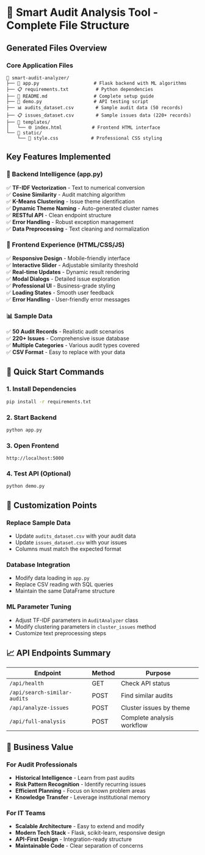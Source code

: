 
# 📁 Smart Audit Analysis Tool - Complete File Structure

## Generated Files Overview

### Core Application Files
```
📂 smart-audit-analyzer/
├── 🐍 app.py                    # Flask backend with ML algorithms
├── 📋 requirements.txt          # Python dependencies  
├── 📖 README.md                 # Complete setup guide
├── 🧪 demo.py                   # API testing script
├── 📊 audits_dataset.csv        # Sample audit data (50 records)
├── 📋 issues_dataset.csv        # Sample issues data (220+ records)
├── 📂 templates/
│   └── 🌐 index.html           # Frontend HTML interface
└── 📂 static/
    └── 🎨 style.css            # Professional CSS styling
```

## Key Features Implemented

### 🧠 Backend Intelligence (app.py)
✅ **TF-IDF Vectorization** - Text to numerical conversion  
✅ **Cosine Similarity** - Audit matching algorithm  
✅ **K-Means Clustering** - Issue theme identification  
✅ **Dynamic Theme Naming** - Auto-generated cluster names  
✅ **RESTful API** - Clean endpoint structure  
✅ **Error Handling** - Robust exception management  
✅ **Data Preprocessing** - Text cleaning and normalization  

### 🎨 Frontend Experience (HTML/CSS/JS)
✅ **Responsive Design** - Mobile-friendly interface  
✅ **Interactive Slider** - Adjustable similarity threshold  
✅ **Real-time Updates** - Dynamic result rendering  
✅ **Modal Dialogs** - Detailed issue exploration  
✅ **Professional UI** - Business-grade styling  
✅ **Loading States** - Smooth user feedback  
✅ **Error Handling** - User-friendly error messages  

### 📊 Sample Data
✅ **50 Audit Records** - Realistic audit scenarios  
✅ **220+ Issues** - Comprehensive issue database  
✅ **Multiple Categories** - Various audit types covered  
✅ **CSV Format** - Easy to replace with your data  

## 🚀 Quick Start Commands

### 1. Install Dependencies
```bash
pip install -r requirements.txt
```

### 2. Start Backend
```bash
python app.py
```

### 3. Open Frontend
```
http://localhost:5000
```

### 4. Test API (Optional)
```bash
python demo.py
```

## 🔧 Customization Points

### Replace Sample Data
- Update `audits_dataset.csv` with your audit data
- Update `issues_dataset.csv` with your issues
- Columns must match the expected format

### Database Integration  
- Modify data loading in `app.py`
- Replace CSV reading with SQL queries
- Maintain the same DataFrame structure

### ML Parameter Tuning
- Adjust TF-IDF parameters in `AuditAnalyzer` class
- Modify clustering parameters in `cluster_issues` method
- Customize text preprocessing steps

## 📈 API Endpoints Summary

| Endpoint | Method | Purpose |
|----------|---------|---------|
| `/api/health` | GET | Check API status |
| `/api/search-similar-audits` | POST | Find similar audits |
| `/api/analyze-issues` | POST | Cluster issues by theme |
| `/api/full-analysis` | POST | Complete analysis workflow |

## 🎯 Business Value

### For Audit Professionals
- **Historical Intelligence** - Learn from past audits
- **Risk Pattern Recognition** - Identify recurring issues  
- **Efficient Planning** - Focus on known problem areas
- **Knowledge Transfer** - Leverage institutional memory

### For IT Teams
- **Scalable Architecture** - Easy to extend and modify
- **Modern Tech Stack** - Flask, scikit-learn, responsive design
- **API-First Design** - Integration-ready structure
- **Maintainable Code** - Clear separation of concerns
